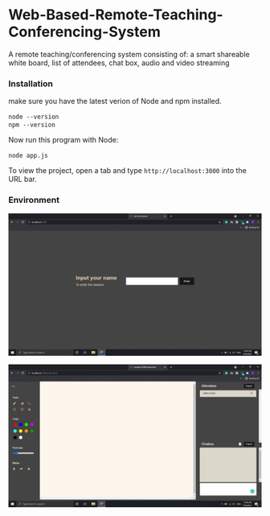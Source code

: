 # Web-Based-Remote-Teaching-Conferencing-System
A remote teaching/conferencing system consisting of: a smart shareable white board, list of attendees, chat box, audio and video streaming

### Installation

make sure you have the latest verion of Node and npm installed.

```
node --version
npm --version
```

Now run this program with Node:

```
node app.js
```

To view the project, open a tab and type ```http://localhost:3000``` into the URL bar.

### Environment

![pic1](https://github.com/yektaKamane/Web-Based-Remote-Teaching-Conferencing-System/blob/back-end-included-branch/public/img/photo_5854741114458848194_y.png)


![pic1](https://github.com/yektaKamane/Web-Based-Remote-Teaching-Conferencing-System/blob/back-end-included-branch/public/img/photo_5854741114458848193_y.png)

